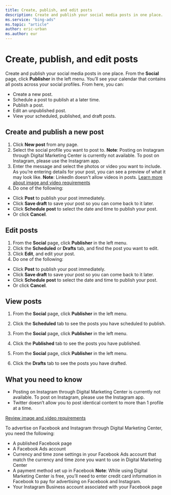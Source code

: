 ```yaml
---
title: Create, publish, and edit posts
description: Create and publish your social media posts in one place.
ms.service: "bing-ads"
ms.topic: "article"
author: eric-urban
ms.author: eur
---
```


# Create, publish, and edit posts

Create and publish your social media posts in one place. From the **Social** page, click **Publisher** in the left menu. You’ll see your calendar that contains all posts across your social profiles. From here, you can:

- Create a new post.
- Schedule a post to publish at a later time.
- Publish a post.
- Edit an unpublished post.
- View your scheduled, published, and draft posts.

## Create and publish a new post

1. Click **New post** from any page.
1. Select the social profile you want to post to. 		**Note**: Posting on Instagram through Digital Marketing Center is currently not available. To post on Instagram, please use the Instagram app.
1. Enter the message and select the photos or video you want to include. As you’re entering details for your post, you can see a preview of what it may look like. 		**Note**: LinkedIn doesn't allow videos in posts. [Learn more about image and video requirements](./hlp_DMC_CONC_ImageVideoRequirements.md)
1. Do one of the following:
  - Click **Post** to publish your post immediately.
  - Click **Save draft** to save your post so you can come back to it later.
  - Click **Schedule post** to select the date and time to publish your post.
  - Or click **Cancel**.

## Edit posts

1. From the **Social** page, click **Publisher** in the left menu.
1. Click the **Scheduled** or **Drafts** tab, and find the post you want to edit.
1. Click **Edit**, and edit your post.
1. Do one of the following:
  - Click **Post** to publish your post immediately.
  - Click **Save draft** to save your post so you can come back to it later.
  - Click **Schedule post** to select the date and time to publish your post.
  - Or click **Cancel**.

## View posts

1. From the **Social** page, click **Publisher** in the left menu.
1. Click the **Scheduled** tab to see the posts you have scheduled to publish.

1. From the **Social** page, click **Publisher** in the left menu.
1. Click the **Published** tab to see the posts you have published.

1. From the **Social** page, click **Publisher** in the left menu.
1. Click the **Drafts** tab to see the posts you have drafted.

## What you need to know

- Posting on Instagram through Digital Marketing Center is currently not available. To post on Instagram, please use the Instagram app.
- Twitter doesn’t allow you to post identical content to more than 1 profile at a time.

[Review image and video requirements](./hlp_DMC_CONC_ImageVideoRequirements.md)

To advertise on Facebook and Instagram through Digital Marketing Center, you need the following:

- A published Facebook page
- A Facebook Ads account
- Currency and time zone settings in your Facebook Ads account that match the currency and time zone you want to use in Digital Marketing Center
- A payment method set up in Facebook **Note**: While using Digital Marketing Center is free, you’ll need to enter credit card information in Facebook to pay for advertising on Facebook and Instagram.
- Your Instagram Business account associated with your Facebook page


